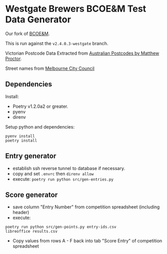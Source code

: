 # Westgate Brewers BCOE&M Test Data Generator

Our fork of [BCOE&M](https://github.com/cgspeck/brewcompetitiononlineentry).

This is run against the `v2.4.0.3-westgate` branch.

Victorian Postcode Data Extracted from [Australian Postcodes by Matthew Proctor](https://www.matthewproctor.com/australian_postcodes).

Street names from [Melbourne City Council](https://data.melbourne.vic.gov.au/Transport/Street-names/2x56-ai8r)

## Dependencies

Install:

* Poetry v1.2.0a2 or greater.
* pyenv
* direnv

Setup python and dependencies:

```shell
pyenv install
poetry install
```

## Entry generator

* establish ssh reverse tunnel to database if necessary.
* copy and set `.envrc` then `direnv allow`
* execute: `poetry run python src/gen-entries.py`

## Score generator

* save column "Entry Number" from competition spreadsheet (including header)
* execute:

```shell
poetry run python src/gen-points.py entry-ids.csv
libreoffice results.csv
```

* Copy values from rows A - F back into tab "Score Entry" of competition spreadsheet
